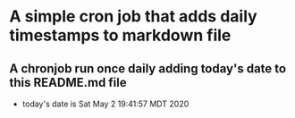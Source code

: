 A simple cron job that adds daily timestamps to markdown file
============================================================
## A chronjob run once daily adding today's date to this README.md file
* today's date is Sat May  2 19:41:57 MDT 2020
